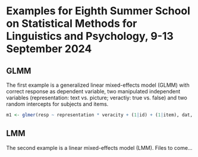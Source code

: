 # Examples for Eighth Summer School on Statistical Methods for Linguistics and Psychology, 9-13 September 2024

## GLMM

The first example is a generalized linear mixed-effects model (GLMM) with
correct response as dependent variable, two manipulated independent variables
(representation: text vs. picture; veractiy: true vs. false) and two random
intercepts for subjects and items.

```r
m1 <- glmer(resp ~ representation * veracity + (1|id) + (1|item), dat, family = binomial)
```

## LMM

The second example is a linear mixed-effects model (LMM). Files to come...

